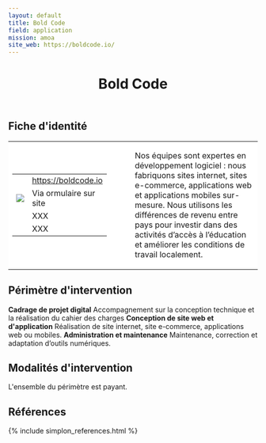```yaml
---
layout: default
title: Bold Code
field: application
mission: amoa
site_web: https://boldcode.io/
---
```


<header>
	<h1> Bold Code </h1>
</header>

<div class="main">
	<h2> Fiche d'identité </h2>
	<table style="border-collapse: collapse;">
		<tr style="border: none; background-color:#FFFFFF;">
			<td style="border: none; background-color:#FFFFFF;width:20%;height:80%;">
				<div class="fiche_contact" style="">
					<table style="border-collapse: collapse;">
						<tr class="site_web" style="border: none; background-color:#FFFFFF;">
							<td style="border: none;">
								<img src="" class="fiche_icone"/>
							</td>
							<td style="border: none;">
								<a href="https://boldcode.io">https://boldcode.io</a>
							</td>
						</tr>
						<tr class="contact" style="border: none; background-color:#FFFFFF;">
							<td style="border: none;display: table-cell;">
								<img src="{{site.base_url}}/images/email_icon.png" class="image" style="max-width:150%;vertical-align: middle;"/>
							</td>
							<td style="border: none;">
								Via ormulaire sur site
							</td>
						</tr>
						<tr class="telephone" style="border: none; background-color:#FFFFFF;">
							<td style="border: none;">
								<img src="" class="fiche_icone"/>
							</td>
							<td style="border: none;">
								XXX
							</td>
						</tr>
						<tr class="zone" style="border: none; background-color:#FFFFFF;">
							<td style="border: none;">
								<img src="" class="fiche_icone"/>
							</td>
							<td style="border: none;">
								XXX
							</td>
						</tr>
					</table>
				</div>
			</td>
			<td style="width:10%;"/>
			<td style="background-color:#FFFFFF; width:60%;">
				<div class="fiche_identite">
					<p style="font-weight:normal;">
					Nos équipes sont expertes en développement logiciel : nous fabriquons sites internet, sites e-commerce, applications web et applications mobiles sur-mesure. Nous utilisons les différences de revenu entre pays pour investir dans des activités d’accès à l’éducation et améliorer les conditions de travail localement.
					</p>
				</div>
			</td>
		</tr>
	</table>
	<div class="perimetre_intervention">
		<h2> Périmètre d'intervention </h2>
		<strong>Cadrage de projet digital</strong>
		Accompagnement sur la conception technique et la réalisation du cahier des charges
		<strong>Conception de site web et d'application</strong>
		Réalisation de site internet, site e-commerce, applications web ou mobiles.
		<strong>Administration et maintenance</strong>
		Maintenance, correction et adaptation d’outils numériques.
	</div>
	<div class="modalite_intervention">
		<h2> Modalités d'intervention </h2>
		<p> L'ensemble du périmètre est payant.  </p>
	</div>
</div>
<footer class="references">
	<h2> Références </h2>
	{% include simplon_references.html %}
</footer>


